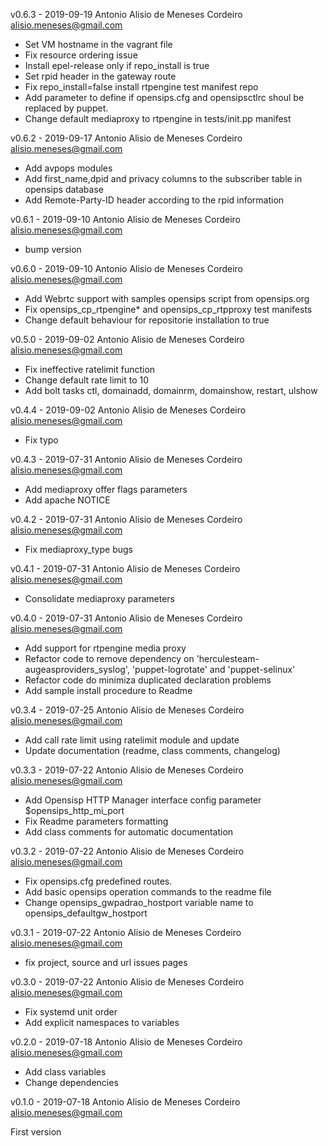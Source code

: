 v0.6.3 - 2019-09-19 Antonio Alisio de Meneses Cordeiro <alisio.meneses@gmail.com>

- Set VM hostname in the vagrant file
- Fix resource ordering issue
- Install epel-release only if repo_install is true
- Set rpid header in the gateway route
- Fix repo_install=false install rtpengine test manifest repo
- Add parameter to define if opensips.cfg and opensipsctlrc shoul be replaced by puppet.
- Change default mediaproxy to rtpengine in tests/init.pp manifest

v0.6.2 - 2019-09-17 Antonio Alisio de Meneses Cordeiro <alisio.meneses@gmail.com>

- Add avpops modules
- Add first_name,dpid and privacy columns to the subscriber table in opensips database
- Add Remote-Party-ID header according to the rpid information

v0.6.1 - 2019-09-10 Antonio Alisio de Meneses Cordeiro <alisio.meneses@gmail.com>

- bump version

v0.6.0 - 2019-09-10 Antonio Alisio de Meneses Cordeiro <alisio.meneses@gmail.com>

- Add Webrtc support with samples opensips script from opensips.org
- Fix opensips_cp_rtpengine* and opensips_cp_rtpproxy test manifests
- Change default behaviour for repositorie installation to true

v0.5.0 - 2019-09-02 Antonio Alisio de Meneses Cordeiro <alisio.meneses@gmail.com>

- Fix ineffective ratelimit function
- Change default rate limit to 10
- Add bolt tasks ctl, domainadd, domainrm, domainshow, restart, ulshow

v0.4.4 - 2019-09-02 Antonio Alisio de Meneses Cordeiro <alisio.meneses@gmail.com>

- Fix typo

v0.4.3 - 2019-07-31 Antonio Alisio de Meneses Cordeiro <alisio.meneses@gmail.com>

- Add mediaproxy offer flags parameters
- Add apache NOTICE

v0.4.2 - 2019-07-31 Antonio Alisio de Meneses Cordeiro <alisio.meneses@gmail.com>

- Fix mediaproxy_type bugs

v0.4.1 - 2019-07-31 Antonio Alisio de Meneses Cordeiro <alisio.meneses@gmail.com>

- Consolidate mediaproxy parameters


v0.4.0 - 2019-07-31 Antonio Alisio de Meneses Cordeiro <alisio.meneses@gmail.com>

- Add support for rtpengine media proxy
- Refactor code to remove dependency on 'herculesteam-augeasproviders_syslog', 'puppet-logrotate' and 'puppet-selinux'
- Refactor code do minimiza duplicated declaration problems
- Add sample install procedure to Readme

v0.3.4 - 2019-07-25 Antonio Alisio de Meneses Cordeiro <alisio.meneses@gmail.com>

- Add call rate limit using ratelimit module and update
- Update documentation (readme, class comments, changelog)

v0.3.3 - 2019-07-22 Antonio Alisio de Meneses Cordeiro <alisio.meneses@gmail.com>

- Add Opensisp HTTP Manager interface config parameter $opensips_http_mi_port
- Fix Readme parameters formatting
- Add class comments for automatic documentation

v0.3.2 - 2019-07-22 Antonio Alisio de Meneses Cordeiro <alisio.meneses@gmail.com>

- Fix opensips.cfg predefined routes.
- Add basic opensips operation commands to the readme file
- Change opensips_gwpadrao_hostport variable name to opensips_defaultgw_hostport

v0.3.1 - 2019-07-22 Antonio Alisio de Meneses Cordeiro <alisio.meneses@gmail.com>

- fix project, source and url issues pages


v0.3.0 - 2019-07-22 Antonio Alisio de Meneses Cordeiro <alisio.meneses@gmail.com>

- Fix systemd unit order
- Add explicit namespaces to variables

v0.2.0 - 2019-07-18 Antonio Alisio de Meneses Cordeiro <alisio.meneses@gmail.com>

- Add class variables
- Change dependencies


v0.1.0 - 2019-07-18 Antonio Alisio de Meneses Cordeiro <alisio.meneses@gmail.com>

First version
